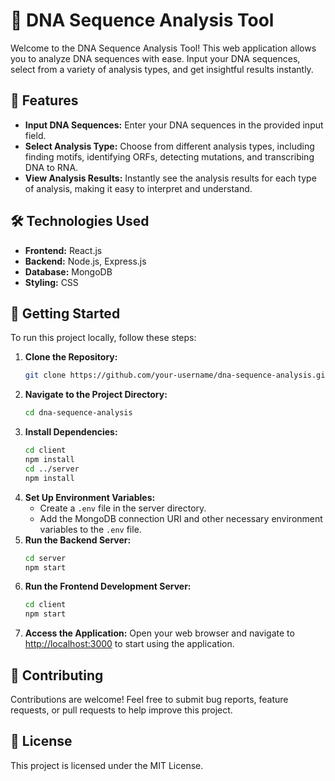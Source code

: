 # 🧬 DNA Sequence Analysis Tool

Welcome to the DNA Sequence Analysis Tool! This web application allows you to analyze DNA sequences with ease. Input your DNA sequences, select from a variety of analysis types, and get insightful results instantly.

## 🚀 Features

- **Input DNA Sequences:** Enter your DNA sequences in the provided input field.
- **Select Analysis Type:** Choose from different analysis types, including finding motifs, identifying ORFs, detecting mutations, and transcribing DNA to RNA.
- **View Analysis Results:** Instantly see the analysis results for each type of analysis, making it easy to interpret and understand.

## 🛠️ Technologies Used

- **Frontend:** React.js
- **Backend:** Node.js, Express.js
- **Database:** MongoDB
- **Styling:** CSS

## 🏁 Getting Started

To run this project locally, follow these steps:

1. **Clone the Repository:**
   ```bash
   git clone https://github.com/your-username/dna-sequence-analysis.git
   ```
2. **Navigate to the Project Directory:**
   ```bash
   cd dna-sequence-analysis
   ```
3. **Install Dependencies:**
   ```bash
   cd client
   npm install
   cd ../server
   npm install
   ```
4. **Set Up Environment Variables:**
   - Create a `.env` file in the server directory.
   - Add the MongoDB connection URI and other necessary environment variables to the `.env` file.
5. **Run the Backend Server:**
   ```bash
   cd server
   npm start
   ```
6. **Run the Frontend Development Server:**
   ```bash
   cd client
   npm start
   ```
7. **Access the Application:**
   Open your web browser and navigate to [http://localhost:3000](http://localhost:3000) to start using the application.

## 🤝 Contributing

Contributions are welcome! Feel free to submit bug reports, feature requests, or pull requests to help improve this project.

## 📄 License

This project is licensed under the MIT License.
